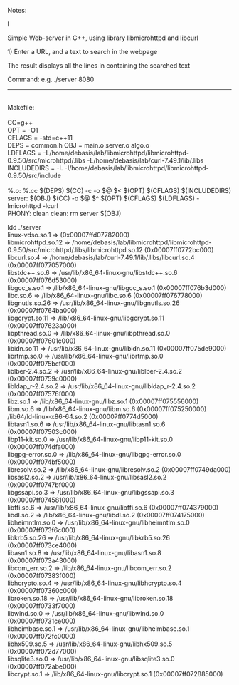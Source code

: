 <p>Notes:</p>
l<p>Simple Web-server in C++, using library libmicrohttpd and libcurl</p>
<p>1) Enter a URL, and a text to search in the webpage</p>
<p>The result displays all the lines in containing the searched text</p>
<p>Command: e.g. ./server 8080</p>
<hr /><br />Makefile: <br /><br />CC=g++ <br />OPT = -O1 <br />CFLAGS = -std=c++11 <br />DEPS = common.h OBJ = main.o server.o algo.o <br />LDFLAGS = -L/home/debasis/lab/libmicrohttpd/libmicrohttpd-0.9.50/src/microhttpd/.libs -L/home/debasis/lab/curl-7.49.1/lib/.libs <br />INCLUDEDIRS = -I. -I/home/debasis/lab/libmicrohttpd/libmicrohttpd-0.9.50/src/include <br /><br />%.o: %.cc $(DEPS) $(CC) -c -o $@ $&lt; $(OPT) $(CFLAGS) $(INCLUDEDIRS) <br />server: $(OBJ) $(CC) -o $@ $^ $(OPT) $(CFLAGS) $(LDFLAGS) -lmicrohttpd -lcurl <br />PHONY: clean clean: rm server $(OBJ)
<br><p>ldd ./server<br /> linux-vdso.so.1 =&gt; (0x00007ffd07782000)<br /> libmicrohttpd.so.12 =&gt; /home/debasis/lab/libmicrohttpd/libmicrohttpd-0.9.50/src/microhttpd/.libs/libmicrohttpd.so.12 (0x00007ff0772bc000)<br /> libcurl.so.4 =&gt; /home/debasis/lab/curl-7.49.1/lib/.libs/libcurl.so.4 (0x00007ff077057000)<br /> libstdc++.so.6 =&gt; /usr/lib/x86_64-linux-gnu/libstdc++.so.6 (0x00007ff076d53000)<br /> libgcc_s.so.1 =&gt; /lib/x86_64-linux-gnu/libgcc_s.so.1 (0x00007ff076b3d000)<br /> libc.so.6 =&gt; /lib/x86_64-linux-gnu/libc.so.6 (0x00007ff076778000)<br /> libgnutls.so.26 =&gt; /usr/lib/x86_64-linux-gnu/libgnutls.so.26 (0x00007ff0764ba000)<br /> libgcrypt.so.11 =&gt; /lib/x86_64-linux-gnu/libgcrypt.so.11 (0x00007ff07623a000)<br /> libpthread.so.0 =&gt; /lib/x86_64-linux-gnu/libpthread.so.0 (0x00007ff07601c000)<br /> libidn.so.11 =&gt; /usr/lib/x86_64-linux-gnu/libidn.so.11 (0x00007ff075de9000)<br /> librtmp.so.0 =&gt; /usr/lib/x86_64-linux-gnu/librtmp.so.0 (0x00007ff075bcf000)<br /> liblber-2.4.so.2 =&gt; /usr/lib/x86_64-linux-gnu/liblber-2.4.so.2 (0x00007ff0759c0000)<br /> libldap_r-2.4.so.2 =&gt; /usr/lib/x86_64-linux-gnu/libldap_r-2.4.so.2 (0x00007ff07576f000)<br /> libz.so.1 =&gt; /lib/x86_64-linux-gnu/libz.so.1 (0x00007ff075556000)<br /> libm.so.6 =&gt; /lib/x86_64-linux-gnu/libm.so.6 (0x00007ff075250000)<br /> /lib64/ld-linux-x86-64.so.2 (0x00007ff0774d5000)<br /> libtasn1.so.6 =&gt; /usr/lib/x86_64-linux-gnu/libtasn1.so.6 (0x00007ff07503c000)<br /> libp11-kit.so.0 =&gt; /usr/lib/x86_64-linux-gnu/libp11-kit.so.0 (0x00007ff074dfa000)<br /> libgpg-error.so.0 =&gt; /lib/x86_64-linux-gnu/libgpg-error.so.0 (0x00007ff074bf5000)<br /> libresolv.so.2 =&gt; /lib/x86_64-linux-gnu/libresolv.so.2 (0x00007ff0749da000)<br /> libsasl2.so.2 =&gt; /usr/lib/x86_64-linux-gnu/libsasl2.so.2 (0x00007ff0747bf000)<br /> libgssapi.so.3 =&gt; /usr/lib/x86_64-linux-gnu/libgssapi.so.3 (0x00007ff074581000)<br /> libffi.so.6 =&gt; /usr/lib/x86_64-linux-gnu/libffi.so.6 (0x00007ff074379000)<br /> libdl.so.2 =&gt; /lib/x86_64-linux-gnu/libdl.so.2 (0x00007ff074175000)<br /> libheimntlm.so.0 =&gt; /usr/lib/x86_64-linux-gnu/libheimntlm.so.0 (0x00007ff073f6c000)<br /> libkrb5.so.26 =&gt; /usr/lib/x86_64-linux-gnu/libkrb5.so.26 (0x00007ff073ce4000)<br /> libasn1.so.8 =&gt; /usr/lib/x86_64-linux-gnu/libasn1.so.8 (0x00007ff073a43000)<br /> libcom_err.so.2 =&gt; /lib/x86_64-linux-gnu/libcom_err.so.2 (0x00007ff07383f000)<br /> libhcrypto.so.4 =&gt; /usr/lib/x86_64-linux-gnu/libhcrypto.so.4 (0x00007ff07360c000)<br /> libroken.so.18 =&gt; /usr/lib/x86_64-linux-gnu/libroken.so.18 (0x00007ff0733f7000)<br /> libwind.so.0 =&gt; /usr/lib/x86_64-linux-gnu/libwind.so.0 (0x00007ff0731ce000)<br /> libheimbase.so.1 =&gt; /usr/lib/x86_64-linux-gnu/libheimbase.so.1 (0x00007ff072fc0000)<br /> libhx509.so.5 =&gt; /usr/lib/x86_64-linux-gnu/libhx509.so.5 (0x00007ff072d77000)<br /> libsqlite3.so.0 =&gt; /usr/lib/x86_64-linux-gnu/libsqlite3.so.0 (0x00007ff072abe000)<br /> libcrypt.so.1 =&gt; /lib/x86_64-linux-gnu/libcrypt.so.1 (0x00007ff072885000)</p>
</article>
</div>
</div>
</div>
</div>
</div>
<div class="container site-footer-container">&nbsp;</div>
